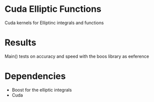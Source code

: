 # Cuda Elliptic Functions
Cuda kernels for Elliptinc integrals and functions


# Results
Main() tests on accuracy and speed with the boos library as eeference

# Dependencies
- Boost for the elliptic integrals
- Cuda
